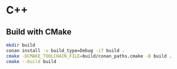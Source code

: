 # C++

## Build with CMake

```bash
mkdir build
conan install -s build_type=Debug -if build .
cmake -DCMAKE_TOOLCHAIN_FILE=build/conan_paths.cmake -B build .
cmake --build build
```
